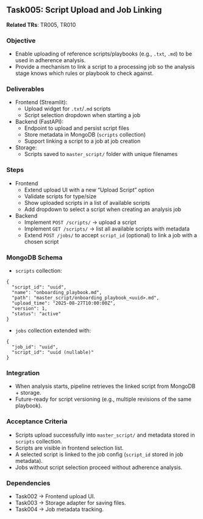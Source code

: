 ## Task005: Script Upload and Job Linking

**Related TRs**: TR005, TR010

### Objective
- Enable uploading of reference scripts/playbooks (e.g., `.txt`, `.md`) to be used in adherence analysis.
- Provide a mechanism to link a script to a processing job so the analysis stage knows which rules or playbook to check against.

### Deliverables
- Frontend (Streamlit):
  - Upload widget for `.txt`/`.md` scripts
  - Script selection dropdown when starting a job
- Backend (FastAPI):
  - Endpoint to upload and persist script files
  - Store metadata in MongoDB (`scripts` collection)
  - Support linking a script to a job at job creation
- Storage:
  - Scripts saved to `master_script/` folder with unique filenames

### Steps
- Frontend
  - Extend upload UI with a new “Upload Script” option
  - Validate scripts for type/size
  - Show uploaded scripts in a list of available scripts
  - Add dropdown to select a script when creating an analysis job
- Backend
  - Implement `POST /scripts/` → upload a script
  - Implement `GET /scripts/` → list all available scripts with metadata
  - Extend `POST /jobs/` to accept `script_id` (optional) to link a job with a chosen script

### MongoDB Schema
- `scripts` collection:
```
{
  "script_id": "uuid",
  "name": "onboarding_playbook.md",
  "path": "master_script/onboarding_playbook_<uuid>.md",
  "upload_time": "2025-08-27T10:00:00Z",
  "version": 1,
  "status": "active"
}
```
- `jobs` collection extended with:
```
{
  "job_id": "uuid",
  "script_id": "uuid (nullable)"
}
```

### Integration
- When analysis starts, pipeline retrieves the linked script from MongoDB + storage.
- Future-ready for script versioning (e.g., multiple revisions of the same playbook).

### Acceptance Criteria
- Scripts upload successfully into `master_script/` and metadata stored in `scripts` collection.
- Scripts are visible in frontend selection list.
- A selected script is linked to the job config (`script_id` stored in job metadata).
- Jobs without script selection proceed without adherence analysis.

### Dependencies
- Task002 → Frontend upload UI.
- Task003 → Storage adapter for saving files.
- Task004 → Job metadata tracking.